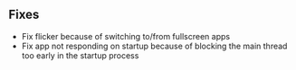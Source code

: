 ## Fixes

* Fix flicker because of switching to/from fullscreen apps
* Fix app not responding on startup because of blocking the main thread too early in the startup process
